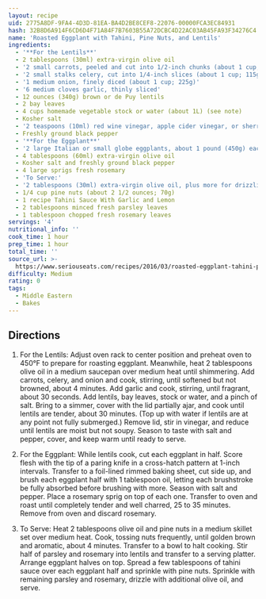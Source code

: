 ```yaml
---
layout: recipe
uid: 2775A8DF-9FA4-4D3D-81EA-BA4D2BE8CEF8-22076-00000FCA3EC84931
hash: 32B8D6A914F6CD6D4F71A84F7B7603B55A72DCBC4D22AC03AB45FA93F34276C4
name: 'Roasted Eggplant with Tahini, Pine Nuts, and Lentils'
ingredients:
  - '**For the Lentils**'
  - 2 tablespoons (30ml) extra-virgin olive oil
  - '2 small carrots, peeled and cut into 1/2-inch chunks (about 1 cup; 170g)'
  - '2 small stalks celery, cut into 1/4-inch slices (about 1 cup; 115g)'
  - '1 medium onion, finely diced (about 1 cup; 225g)'
  - '6 medium cloves garlic, thinly sliced'
  - 12 ounces (340g) brown or de Puy lentils
  - 2 bay leaves
  - 4 cups homemade vegetable stock or water (about 1L) (see note)
  - Kosher salt
  - '2 teaspoons (10ml) red wine vinegar, apple cider vinegar, or sherry vinegar'
  - Freshly ground black pepper
  - '**For the Eggplant**'
  - '2 large Italian or small globe eggplants, about 1 pound (450g) each'
  - 4 tablespoons (60ml) extra-virgin olive oil
  - Kosher salt and freshly ground black pepper
  - 4 large sprigs fresh rosemary
  - 'To Serve:'
  - '2 tablespoons (30ml) extra-virgin olive oil, plus more for drizzling'
  - 1/4 cup pine nuts (about 2 1/2 ounces; 70g)
  - 1 recipe Tahini Sauce With Garlic and Lemon
  - 2 tablespoons minced fresh parsley leaves
  - 1 tablespoon chopped fresh rosemary leaves
servings: '4'
nutritional_info: ''
cook_time: 1 hour
prep_time: 1 hour
total_time: ''
source_url: >-
  https://www.seriouseats.com/recipes/2016/03/roasted-eggplant-tahini-pine-nut-lentil-vegan-experience-recipe.html?utm_campaign=later-linkinbio-seriouseats&utm_content=later-4748799&utm_medium=social&utm_source=instagram
difficulty: Medium
rating: 0
tags:
  - Middle Eastern
  - Bakes
---
```


## Directions

1. For the Lentils: Adjust oven rack to center position and preheat oven to 450°F to prepare for roasting eggplant. Meanwhile, heat 2 tablespoons olive oil in a medium saucepan over medium heat until shimmering. Add carrots, celery, and onion and cook, stirring, until softened but not browned, about 4 minutes. Add garlic and cook, stirring, until fragrant, about 30 seconds. Add lentils, bay leaves, stock or water, and a pinch of salt. Bring to a simmer, cover with the lid partially ajar, and cook until lentils are tender, about 30 minutes. (Top up with water if lentils are at any point not fully submerged.) Remove lid, stir in vinegar, and reduce until lentils are moist but not soupy. Season to taste with salt and pepper, cover, and keep warm until ready to serve.

2. For the Eggplant: While lentils cook, cut each eggplant in half. Score flesh with the tip of a paring knife in a cross-hatch pattern at 1-inch intervals. Transfer to a foil-lined rimmed baking sheet, cut side up, and brush each eggplant half with 1 tablespoon oil, letting each brushstroke be fully absorbed before brushing with more. Season with salt and pepper. Place a rosemary sprig on top of each one. Transfer to oven and roast until completely tender and well charred, 25 to 35 minutes. Remove from oven and discard rosemary.

3. To Serve: Heat 2 tablespoons olive oil and pine nuts in a medium skillet set over medium heat. Cook, tossing nuts frequently, until golden brown and aromatic, about 4 minutes. Transfer to a bowl to halt cooking. Stir half of parsley and rosemary into lentils and transfer to a serving platter. Arrange eggplant halves on top. Spread a few tablespoons of tahini sauce over each eggplant half and sprinkle with pine nuts. Sprinkle with remaining parsley and rosemary, drizzle with additional olive oil, and serve.
